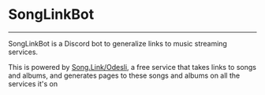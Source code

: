 # SongLinkBot

---

SongLinkBot is a Discord bot to generalize links to music streaming services.

This is powered by [Song.Link/Odesli](https://odesli.co/), a free service that takes links to songs and albums, and generates pages to these songs and albums on all the services it's on

